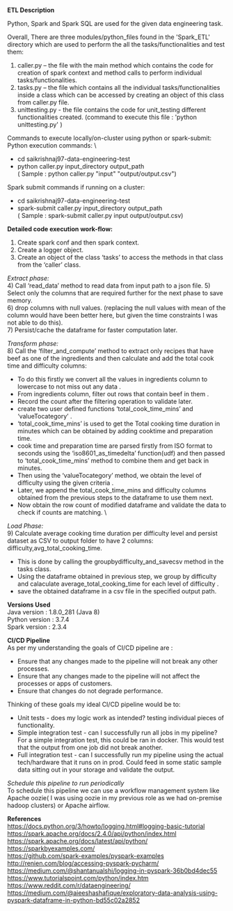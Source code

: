**ETL Description**

Python, Spark and Spark SQL are used for the given data engineering task.

Overall, There are three modules/python_files found in the 'Spark_ETL' directory
which are used to perform the all the tasks/functionalities and test them:
1)	caller.py – the file with the main method which contains the code for creation of spark context and method calls to perform individual tasks/functionalities.
2)	tasks.py – the file which contains all the individual tasks/functionalities inside a class which can be accessed by creating an object of this class from caller.py file.
3)  unittesting.py - the file contains the code for unit_testing different functionalities created. 
    (command to execute this file : 'python unittesting.py' )

Commands to execute  locally/on-cluster using python or spark-submit:
Python execution commands: \
- cd saikrishnaj97-data-engineering-test 
- python caller.py input_directory output_path \
  ( Sample : python caller.py "input" "output/output.csv")
  
Spark submit commands if running on a cluster:
- cd saikrishnaj97-data-engineering-test
- spark-submit caller.py input_directory output_path \
  ( Sample : spark-submit caller.py input output/output.csv)

**Detailed code execution work-flow:**
1) Create spark conf and then spark context.
2) Create a logger object.
3) Create an object of the class ‘tasks’ to access the methods in that class from the ‘caller’ class. 

_Extract phase:_ \
4) Call ‘read_data’ method to read data from input path to a json file.
5) Select only the columns that are required further for the next phase to save memory. \
6) drop columns with null values. (replacing the null values with mean of the column would have been better here, but  given the 
   time constraints I was not able to do this).   
7) Persist/cache the dataframe for faster computation later. 

_Transform phase:_ \
8) Call the ‘filter_and_compute’ method to extract only recipes that have beef as one of the ingredients and then calculate and add the total cook time and difficulty columns: 
- To do this firstly we convert all the values in ingredients column to lowercase to not miss out any data .
- From ingredients column, filter out rows that contain beef in them .
- Record the count after the filtering operation to validate later.
- create two user defined functions ‘total_cook_time_mins’ and ‘valueTocategory’ .
- ‘total_cook_time_mins’ is used to get the Total cooking time duration in minutes which can be obtained by adding cooktime and preparation time.
- cook time and preparation time are parsed firstly from ISO format to seconds using the ‘iso8601_as_timedelta’ function(udf) and then passed to ‘total_cook_time_mins’ method to combine them and get back in minutes.
- Then using the ‘valueTocategory’ method, we obtain the level of difficulty using the given criteria .
- Later, we append the total_cook_time_mins and difficulty columns obtained from the previous steps to the dataframe to use them next.
- Now obtain the row count of modified dataframe and validate the data to check if counts are matching. \
   
_Load Phase:_ \
9) Calculate average cooking time duration per difficulty level and persist dataset as CSV to output folder to have 2 columns: difficulty,avg_total_cooking_time.
- This is done by calling the groupbydifficulty_and_savecsv method in the tasks class.
- Using the dataframe obtained in previous step, we group by difficulty and calaculate average_total_cooking_time for each level of difficulty .
- save the obtained dataframe in a csv file in the specified output path.

**Versions Used** \
Java version : 1.8.0_281 (Java 8) \
Python version : 3.7.4 \
Spark version : 2.3.4 

**CI/CD Pipeline** \
As per my understanding the goals of CI/CD pipeline are : 
- Ensure that any changes made to the pipeline will not break any other processes. 
- Ensure that any changes made to the pipeline will not affect the processes or apps of customers.
- Ensure that changes do not degrade performance.

Thinking of these goals my ideal CI/CD pipeline would be to:
- Unit tests - does my logic work as intended? testing individual pieces of functionality.
- Simple integration test - can I successfully run all jobs in my pipeline? For a simple integration test, this could be ran in docker. This would test that the output from one job did not break another.
- Full integration test - can I successfully run my pipeline using the actual tech/hardware that it runs on in prod. Could feed in some static sample data sitting out in your storage and validate the output. 

_Schedule this pipeline to run periodically_ \
To schedule this pipeline we can use a workflow management system like Apache oozie( I was using oozie in my previous role as we had on-premise hadoop clusters) or Apache airflow.


**References** \
https://docs.python.org/3/howto/logging.html#logging-basic-tutorial \
https://spark.apache.org/docs/2.4.0/api/python/index.html \
https://spark.apache.org/docs/latest/api/python/ \
https://sparkbyexamples.com/ \
https://github.com/spark-examples/pyspark-examples \
http://renien.com/blog/accessing-pyspark-pycharm/ \
https://medium.com/@shantanualshi/logging-in-pyspark-36b0bd4dec55 \
https://www.tutorialspoint.com/python/index.htm \
https://www.reddit.com/r/dataengineering/ \
https://medium.com/@aieeshashafique/exploratory-data-analysis-using-pyspark-dataframe-in-python-bd55c02a2852
